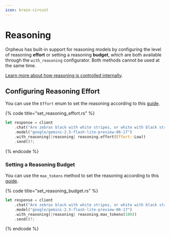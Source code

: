 ```yaml
---
icon: brain-circuit
---
```


# Reasoning

Orpheus has built-in support for reasoning models by configuring the level of reasoning **effort** or setting a reasoning **budget**, which are both available through the `with_reasoning` configurator. Both methods cannot be used at the same time.

[Learn more about how reasoning is controlled internally](https://openrouter.ai/docs/use-cases/reasoning-tokens).

## Configuring Reasoning Effort

You can use the `Effort` enum to set the reasoning according to this [guide](https://openrouter.ai/docs/use-cases/reasoning-tokens#reasoning-effort-level).

{% code title="set_reasoning_effort.rs" %}
```rust
let response = client
    .chat("Are zebras black with white stripes, or white with black stripes?")
    .model("google/gemini-2.5-flash-lite-preview-06-17")
    .with_reasoning(|reasoning| reasoning.effort(Effort::Low))
    .send()?;
```
{% endcode %}

### Setting a Reasoning Budget

You can use the `max_tokens` method to set the reasoning according to this [guide](https://openrouter.ai/docs/use-cases/reasoning-tokens#max-tokens-for-reasoning).

{% code title="set_reasoning_budget.rs" %}
```rust
let response = client
    .chat("Are zebras black with white stripes, or white with black stripes?")
    .model("google/gemini-2.5-flash-lite-preview-06-17")
    .with_reasoning(|reasoning| reasoning.max_tokens(100))
    .send()?;
```
{% endcode %}
